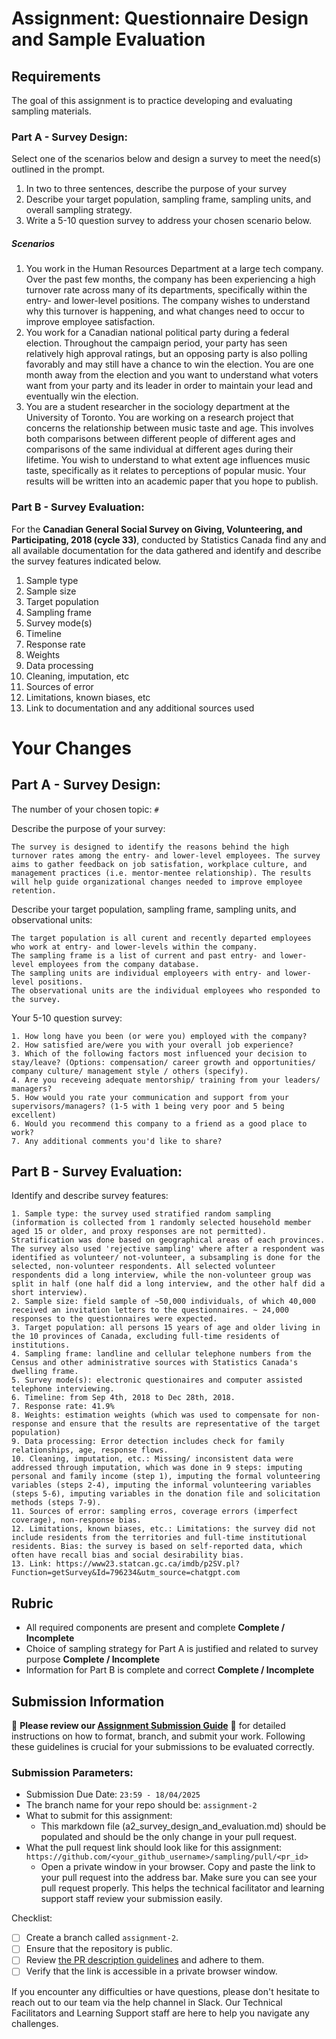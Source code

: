 # Assignment: Questionnaire Design and Sample Evaluation

## Requirements

The goal of this assignment is to practice developing and evaluating sampling materials.

### Part A - Survey Design:

Select one of the scenarios below and design a survey to meet the need(s) outlined in the prompt.

1.	In two to three sentences, describe the purpose of your survey
2.	Describe your target population, sampling frame, sampling units, and overall sampling strategy.
3.	Write a 5-10 question survey to address your chosen scenario below.

##### Scenarios
1.	You work in the Human Resources Department at a large tech company. Over the past few months, the company has been experiencing a high turnover rate across many of its departments, specifically within the entry- and lower-level positions. The company wishes to understand why this turnover is happening, and what changes need to occur to improve employee satisfaction.
2.	You work for a Canadian national political party during a federal election. Throughout the campaign period, your party has seen relatively high approval ratings, but an opposing party is also polling favorably and may still have a chance to win the election. You are one month away from the election and you want to understand what voters want from your party and its leader in order to maintain your lead and eventually win the election.
3.	You are a student researcher in the sociology department at the University of Toronto. You are working on a research project that concerns the relationship between music taste and age. This involves both comparisons between different people of different ages and comparisons of the same individual at different ages during their lifetime. You wish to understand to what extent age influences music taste, specifically as it relates to perceptions of popular music. Your results will be written into an academic paper that you hope to publish.

### Part B - Survey Evaluation:

For the **Canadian General Social Survey on Giving, Volunteering, and Participating, 2018 (cycle 33)**, conducted by Statistics Canada find any and all available documentation for the data gathered and identify and describe the survey features indicated below.

1. Sample type
2. Sample size
3. Target population
4. Sampling frame
5. Survey mode(s) 
6. Timeline
7. Response rate
8. Weights
9. Data processing
10. Cleaning, imputation, etc
11. Sources of error
12. Limitations, known biases, etc
13. Link to documentation and any additional sources used


# Your Changes

## Part A - Survey Design: 

The number of your chosen topic: `#`

Describe the purpose of your survey:
```
The survey is designed to identify the reasons behind the high turnover rates among the entry- and lower-level employees. The survey aims to gather feedback on job satisfation, workplace culture, and management practices (i.e. mentor-mentee relationship). The results will help guide organizational changes needed to improve employee retention. 
```

Describe your target population, sampling frame, sampling units, and observational units:
```
The target population is all curent and recently departed employees who work at entry- and lower-levels within the company.
The sampling frame is a list of current and past entry- and lower-level employees from the company database.
The sampling units are individual employeers with entry- and lower-level positions.
The observational units are the individual employees who responded to the survey.
```

Your 5-10 question survey:
```
1. How long have you been (or were you) employed with the company?
2. How satisfied are/were you with your overall job experience?
3. Which of the following factors most influenced your decision to stay/leave? (Options: compensation/ career growth and opportunities/ company culture/ management style / others (specify).
4. Are you receveing adequate mentorship/ training from your leaders/ managers?
5. How would you rate your communication and support from your supervisors/managers? (1-5 with 1 being very poor and 5 being excellent)
6. Would you recommend this company to a friend as a good place to work?
7. Any additional comments you'd like to share?

```

## Part B - Survey Evaluation:

Identify and describe survey features:

```
1. Sample type: the survey used stratified random sampling (information is collected from 1 randomly selected household member aged 15 or older, and proxy responses are not permitted). Stratification was done based on geographical areas of each provinces. The survey also used 'rejective sampling' where after a respondent was identified as volunteer/ not-volunteer, a subsampling is done for the selected, non-volunteer respondents. All selected volunteer respondents did a long interview, while the non-volunteer group was split in half (one half did a long interview, and the other half did a short interview). 
2. Sample size: field sample of ~50,000 individuals, of which 40,000 received an invitation letters to the questionnaires. ~ 24,000 responses to the questionnaires were expected. 
3. Target population: all persons 15 years of age and older living in the 10 provinces of Canada, excluding full-time residents of institutions. 
4. Sampling frame: landline and cellular telephone numbers from the Census and other administrative sources with Statistics Canada's dwelling frame. 
5. Survey mode(s): electronic questionaires and computer assisted telephone interviewing. 
6. Timeline: from Sep 4th, 2018 to Dec 28th, 2018.
7. Response rate: 41.9%
8. Weights: estimation weights (which was used to compensate for non-response and ensure that the results are representative of the target population)
9. Data processing: Error detection includes check for family relationships, age, response flows. 
10. Cleaning, imputation, etc.: Missing/ inconsistent data were addressed through imputation, which was done in 9 steps: imputing personal and family income (step 1), imputing the formal volunteering variables (steps 2-4), imputing the informal volunteering variables (steps 5-6), imputing variables in the donation file and solicitation methods (steps 7-9). 
11. Sources of error: sampling erros, coverage errors (imperfect coverage), non-response bias.
12. Limitations, known biases, etc.: Limitations: the survey did not include residents from the territories and full-time institutional residents. Bias: the survey is based on self-reported data, which often have recall bias and social desirability bias. 
13. Link: https://www23.statcan.gc.ca/imdb/p2SV.pl?Function=getSurvey&Id=796234&utm_source=chatgpt.com
```

## Rubric

-	All required components are present and complete **Complete / Incomplete**
-	Choice of sampling strategy for Part A is justified and related to survey purpose **Complete / Incomplete**
-	Information for Part B is complete and correct **Complete / Incomplete**

## Submission Information

🚨 **Please review our [Assignment Submission Guide](https://github.com/UofT-DSI/onboarding/blob/main/onboarding_documents/submissions.md)** 🚨 for detailed instructions on how to format, branch, and submit your work. Following these guidelines is crucial for your submissions to be evaluated correctly.

### Submission Parameters:
* Submission Due Date: `23:59 - 18/04/2025`
* The branch name for your repo should be: `assignment-2`
* What to submit for this assignment:
    * This markdown file (a2_survey_design_and_evaluation.md) should be populated and should be the only change in your pull request.
* What the pull request link should look like for this assignment: `https://github.com/<your_github_username>/sampling/pull/<pr_id>`
    * Open a private window in your browser. Copy and paste the link to your pull request into the address bar. Make sure you can see your pull request properly. This helps the technical facilitator and learning support staff review your submission easily.

Checklist:
- [ ] Create a branch called `assignment-2`.
- [ ] Ensure that the repository is public.
- [ ] Review [the PR description guidelines](https://github.com/UofT-DSI/onboarding/blob/main/onboarding_documents/submissions.md#guidelines-for-pull-request-descriptions) and adhere to them.
- [ ] Verify that the link is accessible in a private browser window.

If you encounter any difficulties or have questions, please don't hesitate to reach out to our team via the help channel in Slack. Our Technical Facilitators and Learning Support staff are here to help you navigate any challenges.
